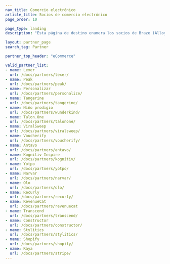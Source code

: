 ```yaml
---
nav_title: Comercio electrónico
article_title: Socios de comercio electrónico
page_order: 10

page_type: landing
description: "Esta página de destino enumera los socios de Braze (Alloys) que te permiten integrarte con su plataforma de comercio electrónico."

layout: partner_page
search_tag: Partner

partner_top_header: "eCommerce"

valid_partner_list:
- name: Lexer
  url: /docs/partners/lexer/
- name: Peak
  url: /docs/partners/peak/
- name: Personalizar
  url: /docs/partners/personalize/
- name: Tangerine
  url: /docs/partners/tangerine/
- name: Niño prodigio
  url: /docs/partners/wunderkind/
- name: Talon.One
  url: /docs/partners/talonone/
- name: ViralSweep
  url: /docs/partners/viralsweep/
- name: Voucherify
  url: /docs/partners/voucherify/
- name: Antavo
  url: /docs/partners/antavo/
- name: Kognitiv Inspire
  url: /docs/partners/kognitiv/
- name: Yotpo
  url: /docs/partners/yotpo/
- name: Narvar
  url: /docs/partners/narvar/
- name: Olo
  url: /docs/partners/olo/
- name: Recurly
  url: /docs/partners/recurly/
- name: RevenueCat
  url: /docs/partners/revenuecat
- name: Transcend
  url: /docs/partners/transcend/
- name: Constructor
  url: /docs/partners/constructor/
- name: Stylitics
  url: /docs/partners/stylitics/
- name: Shopify
  url: /docs/partners/shopify/
- name: Raya
  url: /docs/partners/stripe/
---
```

